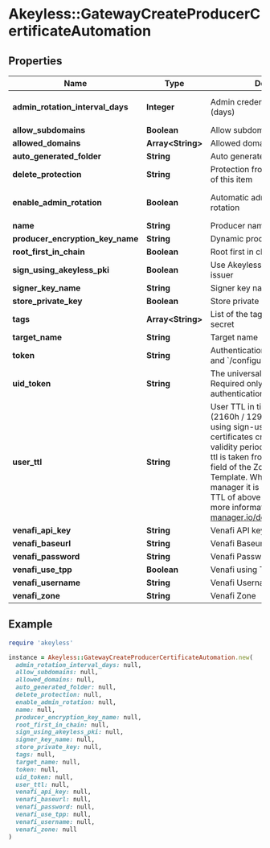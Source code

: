 # Akeyless::GatewayCreateProducerCertificateAutomation

## Properties

| Name | Type | Description | Notes |
| ---- | ---- | ----------- | ----- |
| **admin_rotation_interval_days** | **Integer** | Admin credentials rotation interval (days) | [optional][default to 0] |
| **allow_subdomains** | **Boolean** | Allow subdomains | [optional] |
| **allowed_domains** | **Array&lt;String&gt;** | Allowed domains | [optional] |
| **auto_generated_folder** | **String** | Auto generated folder | [optional] |
| **delete_protection** | **String** | Protection from accidental deletion of this item | [optional] |
| **enable_admin_rotation** | **Boolean** | Automatic admin credentials rotation | [optional][default to false] |
| **name** | **String** | Producer name |  |
| **producer_encryption_key_name** | **String** | Dynamic producer encryption key | [optional] |
| **root_first_in_chain** | **Boolean** | Root first in chain | [optional] |
| **sign_using_akeyless_pki** | **Boolean** | Use Akeyless PKI issuer or Venafi issuer | [optional] |
| **signer_key_name** | **String** | Signer key name | [optional] |
| **store_private_key** | **Boolean** | Store private key | [optional] |
| **tags** | **Array&lt;String&gt;** | List of the tags attached to this secret | [optional] |
| **target_name** | **String** | Target name | [optional] |
| **token** | **String** | Authentication token (see &#x60;/auth&#x60; and &#x60;/configure&#x60;) | [optional] |
| **uid_token** | **String** | The universal identity token, Required only for universal_identity authentication | [optional] |
| **user_ttl** | **String** | User TTL in time.Duration format (2160h / 129600m / etc...). When using sign-using-akeyless-pki certificates created will have this validity period, otherwise the user-ttl is taken from the Validity Period field of the Zone&#39;s&#39; Issuing Template. When using cert-manager it is advised to have a TTL of above 60 days (1440h). For more information - https://cert-manager.io/docs/usage/certificate/ | [optional] |
| **venafi_api_key** | **String** | Venafi API key | [optional] |
| **venafi_baseurl** | **String** | Venafi Baseurl | [optional] |
| **venafi_password** | **String** | Venafi Password | [optional] |
| **venafi_use_tpp** | **Boolean** | Venafi using TPP | [optional] |
| **venafi_username** | **String** | Venafi Username | [optional] |
| **venafi_zone** | **String** | Venafi Zone | [optional] |

## Example

```ruby
require 'akeyless'

instance = Akeyless::GatewayCreateProducerCertificateAutomation.new(
  admin_rotation_interval_days: null,
  allow_subdomains: null,
  allowed_domains: null,
  auto_generated_folder: null,
  delete_protection: null,
  enable_admin_rotation: null,
  name: null,
  producer_encryption_key_name: null,
  root_first_in_chain: null,
  sign_using_akeyless_pki: null,
  signer_key_name: null,
  store_private_key: null,
  tags: null,
  target_name: null,
  token: null,
  uid_token: null,
  user_ttl: null,
  venafi_api_key: null,
  venafi_baseurl: null,
  venafi_password: null,
  venafi_use_tpp: null,
  venafi_username: null,
  venafi_zone: null
)
```

